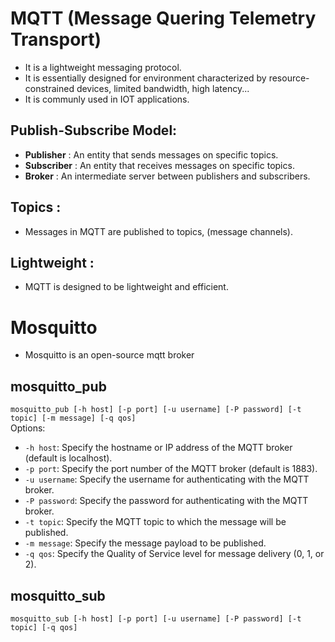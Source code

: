 # MQTT (Message Quering Telemetry Transport) 
- It is a lightweight messaging protocol.  
- It is essentially designed for environment characterized by resource-constrained devices, limited bandwidth, high latency...
- It is communly used in IOT applications.  

## Publish-Subscribe Model:
- **Publisher** : An entity that sends messages on specific topics.  
- **Subscriber** : An entity that receives messages on specific topics.  
- **Broker** : An intermediate server between publishers and subscribers.  

## Topics :
- Messages in MQTT are published to topics, (message channels). 

## Lightweight :  
- MQTT is designed to be lightweight and efficient.  

# Mosquitto 
- Mosquitto is an open-source mqtt broker
## mosquitto_pub
`mosquitto_pub [-h host] [-p port] [-u username] [-P password] [-t topic] [-m message] [-q qos]`  
Options:
- `-h host`: Specify the hostname or IP address of the MQTT broker (default is localhost).  
- `-p port`: Specify the port number of the MQTT broker (default is 1883).
- `-u username`: Specify the username for authenticating with the MQTT broker.
- `-P password`: Specify the password for authenticating with the MQTT broker.
- `-t topic`: Specify the MQTT topic to which the message will be published.
- `-m message`: Specify the message payload to be published.
- `-q qos`: Specify the Quality of Service level for message delivery (0, 1, or 2).

## mosquitto_sub
`mosquitto_sub [-h host] [-p port] [-u username] [-P password] [-t topic] [-q qos]`
